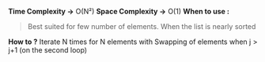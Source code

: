 **Time Complexity ->** O(N²)
**Space Complexity ->** O(1)
**When to use :**
>Best suited for few number of elements.
>When the list is nearly sorted

**How to ?**
Iterate N times for N elements with Swapping of elements when j > j+1 (on the second loop)
